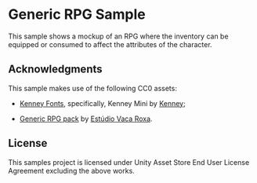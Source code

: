 # Generic RPG Sample

This sample shows a mockup of an RPG where the inventory can be equipped or
consumed to affect the attributes of the character.

## Acknowledgments

This sample makes use of the following CC0 assets:

* [Kenney Fonts](https://www.kenney.nl/assets/kenney-fonts), specifically,
  Kenney Mini by [Kenney](https://www.kenney.nl/);

* [Generic RPG pack](https://bakudas.itch.io/generic-rpg-pack) by [Estúdio Vaca
  Roxa](https://bakudas.itch.io/).

## License

This samples project is licensed under Unity Asset Store End User License
Agreement excluding the above works.
